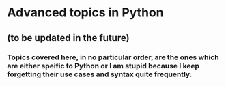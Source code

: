 # Advanced topics in Python
## (to be updated in the future)

### Topics covered here, in no particular order, are the ones which are either speific to Python or I am stupid because I keep forgetting their use cases and syntax quite frequently.
